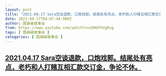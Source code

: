 ```yaml
---
layout: post
title: "2021.04.17 Sara空谈退款，口炮戏郭。结尾处有亮点，老朽和人打赌互相汇款交订金，争论不休。"
date: 2021-04-17T04:07:44.000Z
author: 图森破故事会
from: https://www.youtube.com/watch?v=zD9OFhVgDvg
tags: [ 图森破故事会 ]
categories: [ 图森破故事会 ]
---
```

<!--1618632464000-->
[2021.04.17 Sara空谈退款，口炮戏郭。结尾处有亮点，老朽和人打赌互相汇款交订金，争论不休。](https://www.youtube.com/watch?v=zD9OFhVgDvg)
------

<div>

</div>
